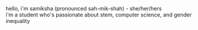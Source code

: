 hello, i'm samiksha (pronounced sah-mik-shah) - she/her/hers
<br> i'm a student who's passionate about stem, computer science, and gender inequality

<!---
itz-prog/itz-prog is a ✨ special ✨ repository because its `README.md` (this file) appears on your GitHub profile.
You can click the Preview link to take a look at your changes.
--->
